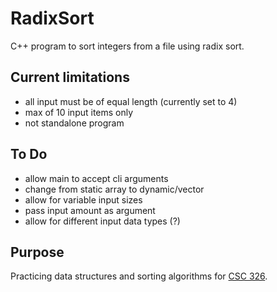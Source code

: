 # RadixSort
C++ program to sort integers from a file using radix sort.

## Current limitations
* all input must be of equal length (currently set to 4)
* max of 10 input items only
* not standalone program

## To Do
* allow main to accept cli arguments
* change from static array to dynamic/vector
* allow for variable input sizes
* pass input amount as argument
* allow for different input data types (?)

## Purpose
Practicing data structures and sorting algorithms for [CSC 326](http://csicuny.smartcatalogiq.com/current/Undergraduate-Catalog/Courses/CSC-Computer-Science/300/CSC-326).